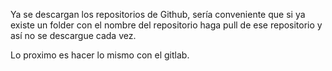Ya se descargan los repositorios de Github, sería conveniente que si ya existe un folder con el nombre del repositorio haga pull de ese repositorio y así no se descargue cada vez. 

Lo proximo es hacer lo mismo con el gitlab.
